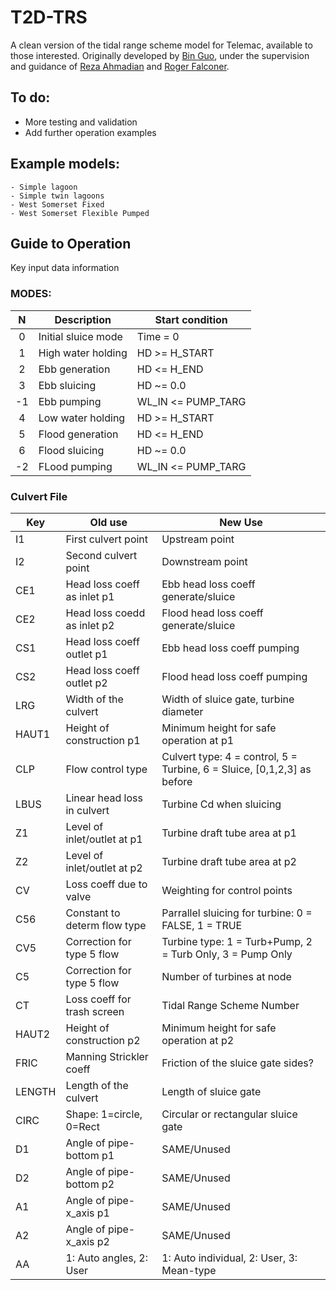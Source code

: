 # T2D-TRS
 A clean version of the tidal range scheme model for Telemac, available to those interested. Originally developed by [Bin Guo](https://www.researchgate.net/profile/Bin-Guo-32), under the supervision and guidance of [Reza Ahmadian](https://www.researchgate.net/profile/Reza-Ahmadian-2) and [Roger Falconer](https://www.researchgate.net/profile/Roger-Falconer).
 
## To do:
 - More testing and validation
 - Add further operation examples

##  Example models:
    - Simple lagoon
    - Simple twin lagoons
    - West Somerset Fixed
    - West Somerset Flexible Pumped

## Guide to Operation
Key input data information

### MODES:
| N | Description | Start condition |
|:-:|------------|-----------|
 0 | Initial sluice mode | Time = 0|
 1 | High water holding |  HD >= H_START|
 2 | Ebb generation |      HD <= H_END|
 3 | Ebb sluicing |        HD ~= 0.0|
|-1| Ebb pumping |         WL_IN <= PUMP_TARG|
 4 | Low water holding  |  HD >= H_START|
|5 | Flood generation |    HD <= H_END|
 6 | Flood sluicing |      HD ~= 0.0|
|-2 | FLood pumping |      WL_IN <= PUMP_TARG|


### Culvert File
|Key      |Old use                      |New Use|
|---------|-----------------------------|-----------------------------|
|I1      |First culvert point           |Upstream point|
|I2      |Second culvert point          |Downstream point|
|CE1     |Head loss coeff as inlet p1   |Ebb head loss coeff generate/sluice|
|CE2     |Head loss coedd as inlet p2   |Flood head loss coeff generate/sluice|
|CS1     |Head loss coeff outlet p1     |Ebb head loss coeff pumping|
|CS2     |Head loss coeff outlet p2     |Flood head loss coeff pumping|
|LRG     |Width of the culvert          |Width of sluice gate, turbine diameter|
|HAUT1   |Height of construction p1     |Minimum height for safe operation at p1|
|CLP     |Flow control type             |Culvert type: 4 = control, 5 = Turbine, 6 = Sluice, [0,1,2,3] as before|
|LBUS    |Linear head loss in culvert   |Turbine Cd when sluicing|
|Z1      |Level of inlet/outlet at p1   |Turbine draft tube area at p1|
|Z2      |Level of inlet/outlet at p2   |Turbine draft tube area at p2|
|CV      |Loss coeff due to valve       |Weighting for control points|
|C56     |Constant to determ flow type  |Parrallel sluicing for turbine: 0 = FALSE, 1 = TRUE|
|CV5     |Correction for type 5 flow    |Turbine type: 1 = Turb+Pump, 2 = Turb Only, 3 = Pump Only|
|C5      |Correction for type 5 flow    |Number of turbines at node|
|CT      |Loss coeff for trash screen   |Tidal Range Scheme Number|
|HAUT2   |Height of construction p2     |Minimum height for safe operation at p2|
|FRIC    |Manning Strickler coeff       |Friction of the sluice gate sides?|
|LENGTH  |Length of the culvert         |Length of sluice gate|
|CIRC    |Shape: 1=circle, 0=Rect       |Circular or rectangular sluice gate|
|D1      |Angle of pipe-bottom p1       |SAME/Unused|
|D2      |Angle of pipe-bottom p2       |SAME/Unused|
|A1      |Angle of pipe-x_axis p1       |SAME/Unused|
|A2      |Angle of pipe-x_axis p2       |SAME/Unused|
|AA      |1: Auto angles, 2: User       |1: Auto individual, 2: User, 3: Mean-type|

